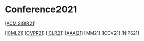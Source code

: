 # Conference2021
[<a href="https://dl.acm.org/doi/proceedings/10.1145/3404835">ACM SIGIR21</a>]

[<a href="https://icml.cc/Conferences/2021/Schedule?type=Poster">ICML21</a>]
[<a href="https://openaccess.thecvf.com/CVPR2021?day=all">CVPR21</a>]
[<a href="https://openreview.net/group?id=ICLR.cc/2021/Conference">ICLR21</a>]
[<a href="https://dblp.uni-trier.de/db/conf/aaai/aaai2021.html">AAAI21</a>]
[<!--<a href="">-->MM21</a>]
[<!--<a href="">-->ICCV21</a>]
[<!--<a href="">-->NIPS21</a>]
